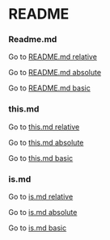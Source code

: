 # README

### Readme.md

Go to [README.md relative](./README.md)

Go to [README.md absolute](/README.md)

Go to [README.md basic](README.md)

### this.md

Go to [this.md relative](./this/this.md)

Go to [this.md absolute](/this/this.md)

Go to [this.md basic](this/this.md)

### is.md

Go to [is.md relative](./this/is/is.md)

Go to [is.md absolute](/this/is/is.md)

Go to [is.md basic](this/is/is.md)

